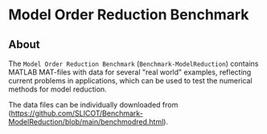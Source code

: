 ﻿# **Model Order Reduction Benchmark**  

## About 

The `Model Order Reduction Benchmark` (`Benchmark-ModelReduction`) contains MATLAB MAT-files with data for several "real world" examples, reflecting current problems in applications, which can be used to test the numerical methods for model reduction.

The data files can be individually downloaded from (https://github.com/SLICOT/Benchmark-ModelReduction/blob/main/benchmodred.html).



